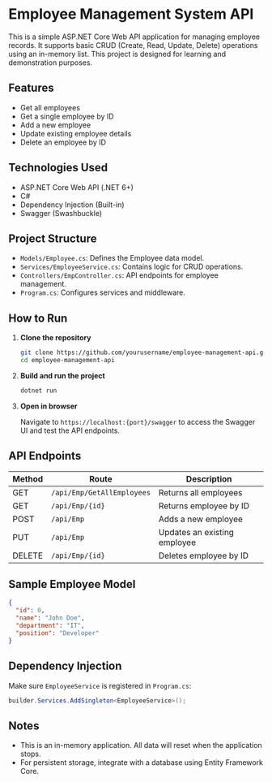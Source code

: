 # Employee Management System API

This is a simple ASP.NET Core Web API application for managing employee records. It supports basic CRUD (Create, Read, Update, Delete) operations using an in-memory list. This project is designed for learning and demonstration purposes.

## Features

- Get all employees
- Get a single employee by ID
- Add a new employee
- Update existing employee details
- Delete an employee by ID

## Technologies Used

- ASP.NET Core Web API (.NET 6+)
- C#
- Dependency Injection (Built-in)
- Swagger (Swashbuckle)

## Project Structure

- `Models/Employee.cs`: Defines the Employee data model.
- `Services/EmployeeService.cs`: Contains logic for CRUD operations.
- `Controllers/EmpController.cs`: API endpoints for employee management.
- `Program.cs`: Configures services and middleware.

## How to Run

1. **Clone the repository**

   ```bash
   git clone https://github.com/yourusername/employee-management-api.git
   cd employee-management-api
   ```

2. **Build and run the project**

   ```bash
   dotnet run
   ```

3. **Open in browser**

   Navigate to `https://localhost:{port}/swagger` to access the Swagger UI and test the API endpoints.

## API Endpoints

| Method | Route                      | Description                  |
|--------|----------------------------|------------------------------|
| GET    | `/api/Emp/GetAllEmployees` | Returns all employees        |
| GET    | `/api/Emp/{id}`            | Returns employee by ID       |
| POST   | `/api/Emp`                 | Adds a new employee          |
| PUT    | `/api/Emp`                 | Updates an existing employee |
| DELETE | `/api/Emp/{id}`            | Deletes employee by ID       |

## Sample Employee Model

```json
{
  "id": 0,
  "name": "John Doe",
  "department": "IT",
  "position": "Developer"
}
```

## Dependency Injection

Make sure `EmployeeService` is registered in `Program.cs`:

```csharp
builder.Services.AddSingleton<EmployeeService>();
```

## Notes

- This is an in-memory application. All data will reset when the application stops.
- For persistent storage, integrate with a database using Entity Framework Core.

